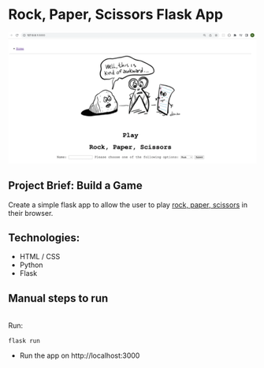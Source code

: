 # Rock, Paper, Scissors Flask App
![Rock, Paper, Scissors](./rps_homepage.png)


## Project Brief: Build a Game <br>
Create a simple flask app to allow the user to play [rock, paper, scissors](https://en.wikipedia.org/wiki/Rock_paper_scissors
) in their browser. 




## Technologies:<br>

- HTML / CSS<br>
- Python<br>
- Flask<br>


## Manual steps to run
<br>Run:
```
flask run
```

- Run the app on http://localhost:3000<br>


